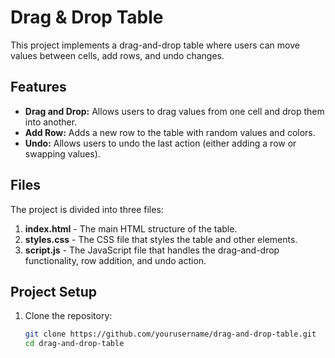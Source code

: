 # Drag & Drop Table

This project implements a drag-and-drop table where users can move values between cells, add rows, and undo changes.

## Features
- **Drag and Drop:** Allows users to drag values from one cell and drop them into another.
- **Add Row:** Adds a new row to the table with random values and colors.
- **Undo:** Allows users to undo the last action (either adding a row or swapping values).

## Files
The project is divided into three files:
1. **index.html** - The main HTML structure of the table.
2. **styles.css** - The CSS file that styles the table and other elements.
3. **script.js** - The JavaScript file that handles the drag-and-drop functionality, row addition, and undo action.

## Project Setup

1. Clone the repository:
   ```bash
   git clone https://github.com/yourusername/drag-and-drop-table.git
   cd drag-and-drop-table

